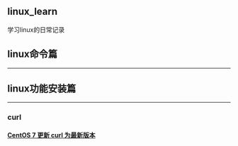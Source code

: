 ## linux_learn
学习linux的日常记录

## linux命令篇
-------------------------------------------------



## linux功能安装篇
-------------------------------------------------
### curl
#### [CentOS 7 更新 curl 为最新版本](https://www.htcp.net/337.html)
